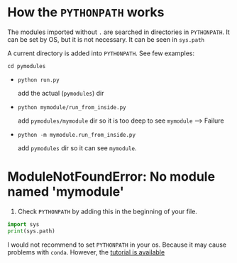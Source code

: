 
# How the `PYTHONPATH` works

The modules imported without `.` are searched in directories in `PYTHONPATH`. It can be set by OS, but it is not necessary. 
It can be seen in `sys.path`

A current directory is added into `PYTHONPATH`. See few examples:
```shell
cd pymodules
```
* `python run.py` 
  
  add the actual (`pymodules`) dir
* `python mymodule/run_from_inside.py` 
  
  add `pymodules/mymodule` dir so it is too deep to see `mymodule` --> Failure

* `python -m mymodule.run_from_inside.py`

  add `pymodules` dir so it can see `mymodule`.

# ModuleNotFoundError: No module named 'mymodule'

1) Check `PYTHONPATH` by adding this in the beginning of your file. 

```python
import sys
print(sys.path)
```



I would not recommend to set `PYTHONPATH` in your os. Because it may cause problems with `conda`. However,
the [tutorial is available](https://bic-berkeley.github.io/psych-214-fall-2016/using_pythonpath.html)